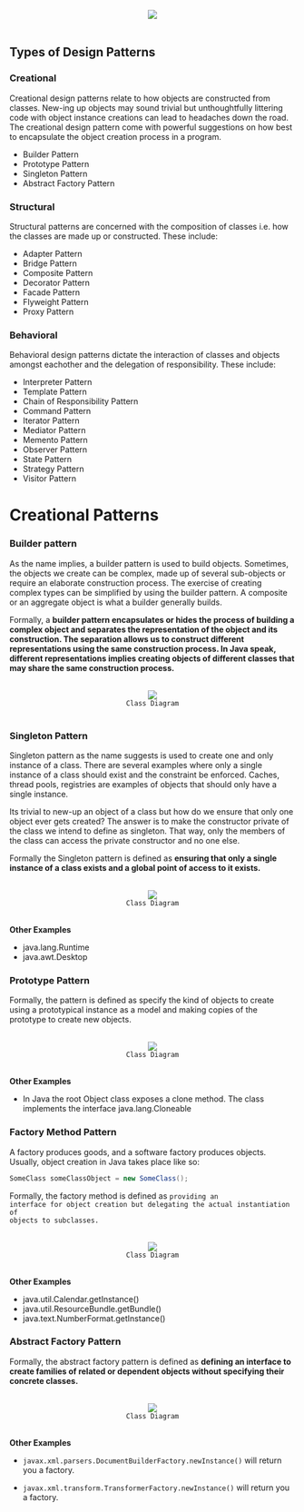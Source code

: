 <br>
<div align="center">
  <img src="img/designpatternrel.JPG">
</div>
<br>

## Types of Design Patterns

### Creational

Creational design patterns relate to how objects are constructed from classes. New-ing up objects may sound trivial but unthoughtfully littering code with object instance creations can lead to headaches down the road. The creational design pattern come with powerful suggestions on how best to encapsulate the object creation process in a program.

* Builder Pattern
* Prototype Pattern
* Singleton Pattern
* Abstract Factory Pattern


### Structural

Structural patterns are concerned with the composition of classes i.e. how the classes are made up or constructed. These include:

* Adapter Pattern
* Bridge Pattern
* Composite Pattern
* Decorator Pattern
* Facade Pattern
* Flyweight Pattern
* Proxy Pattern

### Behavioral

Behavioral design patterns dictate the interaction of classes and objects amongst eachother and the delegation of responsibility. These include:

* Interpreter Pattern
* Template Pattern
* Chain of Responsibility Pattern
* Command Pattern
* Iterator Pattern
* Mediator Pattern
* Memento Pattern
* Observer Pattern
* State Pattern
* Strategy Pattern
* Visitor Pattern

# Creational Patterns

### Builder pattern

As the name implies, a builder pattern is used to build objects. Sometimes, the objects we create can be complex, made up of several sub-objects or require an elaborate construction process. The exercise of creating complex types can be simplified by using the builder pattern. A composite or an aggregate object is what a builder generally builds.

Formally, a <b>builder pattern encapsulates or hides the process of building a complex object and separates the representation of the object and its construction. The separation allows us to construct different representations using the same construction process. In Java speak, different representations implies creating objects of different classes that may share the same construction process.</b>

<br>
<div align="center">
  <img src="img/classDiagram.JPG">
  <br>
  <code>Class Diagram</code>
</div>
<br>

### Singleton Pattern

Singleton pattern as the name suggests is used to create one and only instance of a class. There are several examples where only a single instance of a class should exist and the constraint be enforced. Caches, thread pools, registries are examples of objects that should only have a single instance.

Its trivial to new-up an object of a class but how do we ensure that only one object ever gets created? The answer is to make the constructor private of the class we intend to define as singleton. That way, only the members of the class can access the private constructor and no one else.

Formally the Singleton pattern is defined as <b>ensuring that only a single instance of a class exists and a global point of access to it exists.</b>

<br>
<div align="center">
  <img src="img/singleton.JPG">
  <br>
  <code>Class Diagram</code>
</div>
<br>

<b>Other Examples</b>

* java.lang.Runtime
* java.awt.Desktop

### Prototype Pattern

Formally, the pattern is defined as specify the kind of objects to create using a prototypical instance as a model and making copies of the prototype to create new objects.

<br>
<div align="center">
  <img src="img/prototype.JPG">
  <br>
  <code>Class Diagram</code>
</div>
<br>

<b>Other Examples</b>

* In Java the root Object class exposes a clone method. The class implements the interface java.lang.Cloneable

### Factory Method Pattern

A factory produces goods, and a software factory produces objects. Usually, object creation in Java takes place like so:

```java
SomeClass someClassObject = new SomeClass();
```

Formally, the factory method is defined as <code>providing an interface for object creation but delegating the actual instantiation of objects to subclasses.</code>

<br>
<div align="center">
  <img src="img/factormethod.JPG">
  <br>
  <code>Class Diagram</code>
</div>
<br>

<b>Other Examples</b>

* java.util.Calendar.getInstance()
* java.util.ResourceBundle.getBundle()
* java.text.NumberFormat.getInstance()

### Abstract Factory Pattern

Formally, the abstract factory pattern is defined as <b>defining an interface to create families of related or dependent objects without specifying their concrete classes.</b>


<br>
<div align="center">
  <img src="img/abstractfactory.JPG">
  <br>
  <code>Class Diagram</code>
</div>
<br>

<b>Other Examples</b>

* <code>javax.xml.parsers.DocumentBuilderFactory.newInstance()</code> will return you a factory.

* <code>javax.xml.transform.TransformerFactory.newInstance()</code> will return you a factory.
